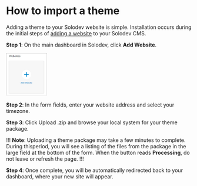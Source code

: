 # How to import a theme

Adding a theme to your Solodev website is simple. Installation occurs during the initial steps of <a href="/workspace/websites/add-website/">adding a website</a> to your Solodev CMS.

**Step 1**: On the main dashboard in Solodev, click **Add Website**.

<p><img src="../../../images/tutorials/add-website/add-website.jpg" alt="Add website" style="width: 22%;"></p>

**Step 2**: In the form fields, enter your website address and select your timezone.

**Step 3**: Click Upload .zip and browse your local system for your theme package.

!!! **Note**:
Uploading a theme package may take a few minutes to complete. During thisperiod, you will see a listing of the files from the package in the large field at the bottom of the form. When the button reads **Processing**, do not leave or refresh the page.
!!!

**Step 4**: Once complete, you will be automatically redirected back to your dashboard, where your new site will appear.